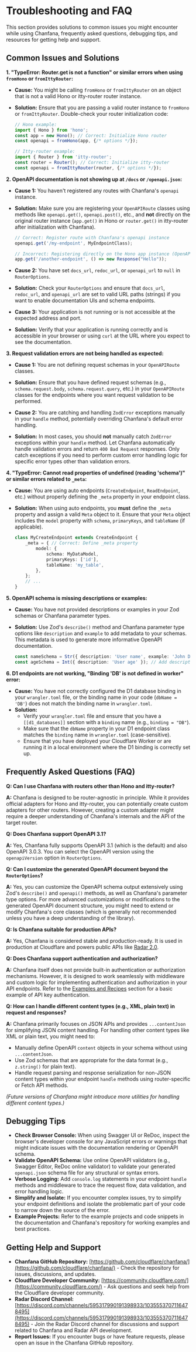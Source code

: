 # Troubleshooting and FAQ

This section provides solutions to common issues you might encounter while using Chanfana, frequently asked questions, debugging tips, and resources for getting help and support.

## Common Issues and Solutions

**1. "TypeError: Router.get is not a function" or similar errors when using `fromHono` or `fromIttyRouter`:**

*   **Cause:** You might be calling `fromHono` or `fromIttyRouter` on an object that is not a valid Hono or itty-router router instance.
*   **Solution:** Ensure that you are passing a valid router instance to `fromHono` or `fromIttyRouter`. Double-check your router initialization code:

    ```typescript
    // Hono example:
    import { Hono } from 'hono';
    const app = new Hono(); // Correct: Initialize Hono router
    const openapi = fromHono(app, {/* options */});

    // Itty-router example:
    import { Router } from 'itty-router';
    const router = Router(); // Correct: Initialize itty-router
    const openapi = fromIttyRouter(router, {/* options */});
    ```

**2. OpenAPI documentation is not showing up at `/docs` or `/openapi.json`:**

*   **Cause 1:** You haven't registered any routes with Chanfana's `openapi` instance.
*   **Solution:** Make sure you are registering your `OpenAPIRoute` classes using methods like `openapi.get()`, `openapi.post()`, etc., and **not** directly on the original router instance (`app.get()` in Hono or `router.get()` in itty-router after initialization with Chanfana).

    ```typescript
    // Correct: Register route with Chanfana's openapi instance
    openapi.get('/my-endpoint', MyEndpointClass);

    // Incorrect: Registering directly on the Hono app instance (OpenAPI not enabled for this route)
    app.get('/another-endpoint', () => new Response("Hello"));
    ```

*   **Cause 2:** You have set `docs_url`, `redoc_url`, or `openapi_url` to `null` in `RouterOptions`.
*   **Solution:** Check your `RouterOptions` and ensure that `docs_url`, `redoc_url`, and `openapi_url` are set to valid URL paths (strings) if you want to enable documentation UIs and schema endpoints.

*   **Cause 3:** Your application is not running or is not accessible at the expected address and port.
*   **Solution:** Verify that your application is running correctly and is accessible in your browser or using `curl` at the URL where you expect to see the documentation.

**3. Request validation errors are not being handled as expected:**

*   **Cause 1:** You are not defining request schemas in your `OpenAPIRoute` classes.
*   **Solution:** Ensure that you have defined request schemas (e.g., `schema.request.body`, `schema.request.query`, etc.) in your `OpenAPIRoute` classes for the endpoints where you want request validation to be performed.

*   **Cause 2:** You are catching and handling `ZodError` exceptions manually in your `handle` method, potentially overriding Chanfana's default error handling.
*   **Solution:** In most cases, you should **not** manually catch `ZodError` exceptions within your `handle` method. Let Chanfana automatically handle validation errors and return `400 Bad Request` responses. Only catch exceptions if you need to perform custom error handling logic for specific error types other than validation errors.

**4. "TypeError: Cannot read properties of undefined (reading 'schema')" or similar errors related to `_meta`:**

*   **Cause:** You are using auto endpoints (`CreateEndpoint`, `ReadEndpoint`, etc.) without properly defining the `_meta` property in your endpoint class.
*   **Solution:** When using auto endpoints, you **must** define the `_meta` property and assign a valid `Meta` object to it. Ensure that your `Meta` object includes the `model` property with `schema`, `primaryKeys`, and `tableName` (if applicable).

    ```typescript
    class MyCreateEndpoint extends CreateEndpoint {
        _meta = { // Correct: Define _meta property
            model: {
                schema: MyDataModel,
                primaryKeys: ['id'],
                tableName: 'my_table',
            },
        };
        // ...
    }
    ```

**5. OpenAPI schema is missing descriptions or examples:**

*   **Cause:** You have not provided descriptions or examples in your Zod schemas or Chanfana parameter types.
*   **Solution:** Use Zod's `describe()` method and Chanfana parameter type options like `description` and `example` to add metadata to your schemas. This metadata is used to generate more informative OpenAPI documentation.

    ```typescript
    const nameSchema = Str({ description: 'User name', example: 'John Doe' }); // Add description and example
    const ageSchema = Int({ description: 'User age' }); // Add description
    ```

**6. D1 endpoints are not working, "Binding 'DB' is not defined in worker" error:**

*   **Cause:** You have not correctly configured the D1 database binding in your `wrangler.toml` file, or the binding name in your code (`dbName = 'DB'`) does not match the binding name in `wrangler.toml`.
*   **Solution:**
    *   Verify your `wrangler.toml` file and ensure that you have a `[[d1_databases]]` section with a `binding` name (e.g., `binding = "DB"`).
    *   Make sure that the `dbName` property in your D1 endpoint class matches the `binding` name in `wrangler.toml` (case-sensitive).
    *   Ensure that you have deployed your Cloudflare Worker or are running it in a local environment where the D1 binding is correctly set up.

## Frequently Asked Questions (FAQ)

**Q: Can I use Chanfana with routers other than Hono and itty-router?**

**A:** Chanfana is designed to be router-agnostic in principle. While it provides official adapters for Hono and itty-router, you can potentially create custom adapters for other routers. However, creating a custom adapter might require a deeper understanding of Chanfana's internals and the API of the target router.

**Q: Does Chanfana support OpenAPI 3.1?**

**A:** Yes, Chanfana fully supports OpenAPI 3.1 (which is the default) and also OpenAPI 3.0.3. You can select the OpenAPI version using the `openapiVersion` option in `RouterOptions`.

**Q: Can I customize the generated OpenAPI document beyond the `RouterOptions`?**

**A:** Yes, you can customize the OpenAPI schema output extensively using Zod's `describe()` and `openapi()` methods, as well as Chanfana's parameter type options. For more advanced customizations or modifications to the generated OpenAPI document structure, you might need to extend or modify Chanfana's core classes (which is generally not recommended unless you have a deep understanding of the library).

**Q: Is Chanfana suitable for production APIs?**

**A:** Yes, Chanfana is considered stable and production-ready. It is used in production at Cloudflare and powers public APIs like [Radar 2.0](https://developers.cloudflare.com/radar/).

**Q: Does Chanfana support authentication and authorization?**

**A:** Chanfana itself does not provide built-in authentication or authorization mechanisms. However, it is designed to work seamlessly with middleware and custom logic for implementing authentication and authorization in your API endpoints. Refer to the [Examples and Recipes](./examples-and-recipes.md) section for a basic example of API key authentication.

**Q: How can I handle different content types (e.g., XML, plain text) in request and responses?**

**A:** Chanfana primarily focuses on JSON APIs and provides `...contentJson` for simplifying JSON content handling. For handling other content types like XML or plain text, you might need to:

*   Manually define OpenAPI `content` objects in your schema without using `...contentJson`.
*   Use Zod schemas that are appropriate for the data format (e.g., `z.string()` for plain text).
*   Handle request parsing and response serialization for non-JSON content types within your endpoint `handle` methods using router-specific or Fetch API methods.

*(Future versions of Chanfana might introduce more utilities for handling different content types.)*

## Debugging Tips

*   **Check Browser Console:** When using Swagger UI or ReDoc, inspect the browser's developer console for any JavaScript errors or warnings that might indicate issues with the documentation rendering or OpenAPI schema.
*   **Validate OpenAPI Schema:** Use online OpenAPI validators (e.g., Swagger Editor, ReDoc online validator) to validate your generated `openapi.json` schema file for any structural or syntax errors.
*   **Verbose Logging:** Add `console.log` statements in your endpoint `handle` methods and middleware to trace the request flow, data validation, and error handling logic.
*   **Simplify and Isolate:** If you encounter complex issues, try to simplify your endpoint definitions and isolate the problematic part of your code to narrow down the source of the error.
*   **Example Projects:** Refer to the example projects and code snippets in the documentation and Chanfana's repository for working examples and best practices.

## Getting Help and Support

*   **Chanfana GitHub Repository:** [https://github.com/cloudflare/chanfana/](https://github.com/cloudflare/chanfana/) - Check the repository for issues, discussions, and updates.
*   **Cloudflare Developer Community:** [https://community.cloudflare.com/](https://community.cloudflare.com/) - Ask questions and seek help from the Cloudflare developer community.
*   **Radar Discord Channel:** [https://discord.com/channels/595317990191398933/1035553707116478495](https://discord.com/channels/595317990191398933/1035553707116478495) - Join the Radar Discord channel for discussions and support related to Chanfana and Radar API development.
*   **Report Issues:** If you encounter bugs or have feature requests, please open an issue in the Chanfana GitHub repository.
